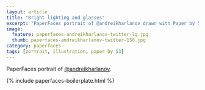 ```yaml
---
layout: article
title: "Bright lighting and glasses"
excerpt: "PaperFaces portrait of @andreikharlanov drawn with Paper by 53 on an iPad."
image: 
  feature: paperfaces-andreikharlanov-twitter-lg.jpg
  thumb: paperfaces-andreikharlanov-twitter-150.jpg
category: paperfaces
tags: [portrait, illustration, paper by 53]
---
```


PaperFaces portrait of [@andreikharlanov](http://twitter.com/andreikharlanov).

{% include paperfaces-boilerplate.html %}